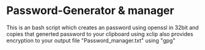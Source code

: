 # Password-Generator & manager

This is an bash script which creates an password using openssl in 32bit
and copies that generted password to your clipboard using xclip
also provides encryption to your output file "Password_manager.txt" using "gpg"
